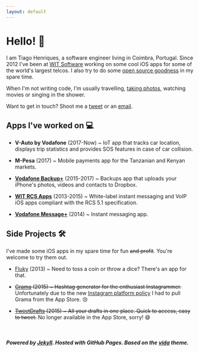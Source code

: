```yaml
---
layout: default
---
```


# Hello! 👋

I am Tiago Henriques, a software engineer living in Coimbra, Portugal. Since 2012 I've been at [WIT Software](https://www.wit-software.com/) working on some cool iOS apps for some of the world's largest telcos. I also try to do some [open source goodness](https://github.com/tiagomnh) in my spare time.

When I'm not writing code, I'm usually travelling, [taking photos](http://instagram.com/tiagomnh), watching movies or singing in the shower.

Want to get in touch? Shoot me a [tweet](http://twitter.com/tiagomnh) or an [email](mailto:tiagomnh@gmail.com).

## Apps I've worked on 💻

* **V-Auto by Vodafone** (2017-Now) ~ IoT app that tracks car location, displays trip statistics and provides SOS features in case of car collision.

* **M-Pesa** (2017) ~ Mobile payments app for the Tanzanian and Kenyan markets.

* [**Vodafone Backup+**](https://itunes.apple.com/pt/app/vodafone-backup+/id981065833?mt=8) (2015-2017) ~ Backups app that uploads your iPhone's photos, videos and contacts to Dropbox.

* [**WIT RCS Apps**](https://www.wit-software.com/products/rcs-suite/) (2013-2015) ~ White-label instant messaging and VoIP iOS apps compliant with the RCS 5.1 specification.

* [**Vodafone Message+**](https://itunes.apple.com/ie/app/vodafone-message+/id833409201?mt=8) (2014) ~ Instant messaging app.


## Side Projects 🛠

I've made some iOS apps in my spare time for fun <del>and profit</del>. You're welcome to try them out.

* [Fluky](https://itunes.apple.com/us/app/fluky/id647708278?mt=8) (2013) ~ Need to toss a coin or throw a dice? There's an app for that.

* <del>[Grama](https://itunes.apple.com/us/app/grama-hashtag-generator-for/id1003533860?mt=8) (2015) ~ Hashtag generator for the enthusiast Instagrammer.</del> Unfortunately due to the new [Instagram platform policy](http://developers.instagram.com/post/133424514006/instagram-platform-update) I had to pull Grama from the App Store. 😢

* <del>[TweetDrafts](https://itunes.apple.com/us/app/tweetdrafts-editor-for-twitter/id968921355?mt=8) (2015) ~ All your drafts in one place. Quick to access, easy to tweet.</del> No longer available in the App Store, sorry! 😅 


&nbsp;

##### Powered by [Jekyll](http://jekyllrb.com/). Hosted with GitHub Pages. Based on the [vida](https://github.com/syaning/vida) theme.


<!--
## Posts

<ul class="posts">
    {% for post in site.posts %}
    <li><span>{{ post.date | date: site.date_format }}</span><a href="{{ post.url | prepend: site.baseurl }}">{{ post.title }}</a></li>
    {% endfor %}
</ul>
-->
